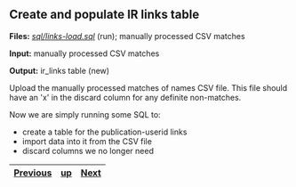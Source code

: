 ﻿## Create and populate IR links table

**Files:** _[sql/links-load.sql](sql/links-load.sql)_ (run); manually processed CSV matches

**Input:** manually processed CSV matches

**Output:** ir_links table (new)

Upload the manually processed matches of names CSV file. This file should have an 'x' in the discard column for any definite non-matches.

Now we are simply running some SQL to:
* create a table for the publication-userid links
* import data into it from the CSV file
* discard columns we no longer need

[Previous](process-match-names.md "Prepare matching names for links table") | [up](process.md) | [Next](process-import-rm-metadata.md "Import and clean RM metadata") |
:---- | :----: | ----:
